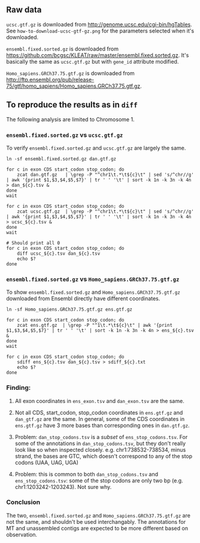 ## Raw data

`ucsc.gtf.gz` is downloaded from http://genome.ucsc.edu/cgi-bin/hgTables. See
`how-to-download-ucsc-gtf-gz.png` for the parameters selected when it's
downloaded.

`ensembl.fixed.sorted.gz` is downloaded from
https://github.com/bcgsc/KLEAT/raw/master/ensembl.fixed.sorted.gz. It's
basically the same as `ucsc.gtf.gz` but with `gene_id` attribute modified.


`Homo_sapiens.GRCh37.75.gtf.gz` is downloaded from
http://ftp.ensembl.org/pub/release-75/gtf/homo_sapiens/Homo_sapiens.GRCh37.75.gtf.gz.


## To reproduce the results as in `diff`

The following analysis are limited to Chromosome 1.

### `ensembl.fixed.sorted.gz` vs `ucsc.gtf.gz`

To verify `ensembl.fixed.sorted.gz` and `ucsc.gtf.gz` are largely the same.

```
ln -sf ensembl.fixed.sorted.gz dan.gtf.gz

for c in exon CDS start_codon stop_codon; do
    zcat dan.gtf.gz   | \grep -P "^chr1\t.*\t${c}\t" | sed 's/^chr//g' | awk '{print $1,$3,$4,$5,$7}' | tr ' ' '\t' | sort -k 1n -k 3n -k 4n  > dan_${c}.tsv &
done
wait

for c in exon CDS start_codon stop_codon; do
    zcat ucsc.gtf.gz  | \grep -P "^chr1\t.*\t${c}\t" | sed 's/^chr//g' | awk '{print $1,$3,$4,$5,$7}' | tr ' ' '\t' | sort -k 1n -k 3n -k 4n  > ucsc_${c}.tsv &
done
wait

# Should print all 0
for c in exon CDS start_codon stop_codon; do
    diff ucsc_${c}.tsv dan_${c}.tsv
    echo $?
done
```

### `ensembl.fixed.sorted.gz` vs `Homo_sapiens.GRCh37.75.gtf.gz`

To show `ensembl.fixed.sorted.gz` and `Homo_sapiens.GRCh37.75.gtf.gz` downloaded
from Ensembl directly have different coordinates.

```
ln -sf Homo_sapiens.GRCh37.75.gtf.gz ens.gtf.gz

for c in exon CDS start_codon stop_codon; do
    zcat ens.gtf.gz  | \grep -P "^1\t.*\t${c}\t" | awk '{print $1,$3,$4,$5,$7}' | tr ' ' '\t' | sort -k 1n -k 3n -k 4n > ens_${c}.tsv &
done
wait

for c in exon CDS start_codon stop_codon; do
    sdiff ens_${c}.tsv dan_${c}.tsv > sdiff_${c}.txt
    echo $?
done
```

### Finding:

1. All exon coordinates in `ens_exon.tsv` and `dan_exon.tsv` are the same.

2. Not all CDS, start\_codon, stop\_codon coordinates in `ens.gtf.gz` and `dan_gtf.gz` are the same. In
general, some of the CDS coordinates in `ens.gtf.gz` have 3 more bases than
corresponding ones in `dan.gtf.gz`. 

3. Problem: `dan_stop_codons.tsv` is a *subset* of `ens_stop_codons.tsv`. For
some of the annotations in `dan_stop_codons.tsv`, but they don't really look
like so when inspected closely. e.g. chr1:738532-738534, minus strand, the bases
are GTC, which doesn't correspond to any of the stop codons (UAA, UAG, UGA)

4. Problem: this is common to both `dan_stop_codons.tsv` and
`ens_stop_codons.tsv`: some of the stop codons are only two bp (e.g.
chr1:1203242-1203243). Not sure why.


### Conclusion

The two, `ensembl.fixed.sorted.gz` and `Homo_sapiens.GRCh37.75.gtf.gz` are not
the same, and shouldn't be used interchangably. The annotations for MT and
unassembled contigs are expected to be more different based on observation.
